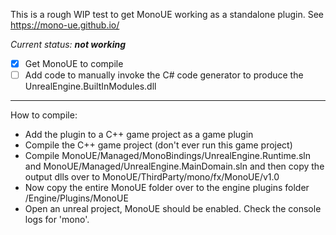 This is a rough WIP test to get MonoUE working as a standalone plugin. See https://mono-ue.github.io/

_Current status: **not working**_

- [X] Get MonoUE to compile
- [ ] Add code to manually invoke the C# code generator to produce the UnrealEngine.BuiltInModules.dll

---

How to compile:
- Add the plugin to a C++ game project as a game plugin
- Compile the C++ game project (don't ever run this game project)
- Compile MonoUE/Managed/MonoBindings/UnrealEngine.Runtime.sln and MonoUE/Managed/UnrealEngine.MainDomain.sln and then copy the output dlls over to MonoUE/ThirdParty/mono/fx/MonoUE/v1.0
- Now copy the entire MonoUE folder over to the engine plugins folder /Engine/Plugins/MonoUE
- Open an unreal project, MonoUE should be enabled. Check the console logs for 'mono'.
